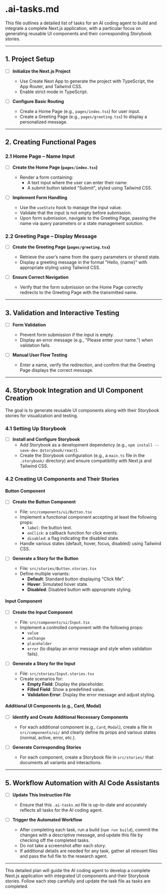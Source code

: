 # .ai-tasks.md

This file outlines a detailed list of tasks for an AI coding agent to build and integrate a complete Next.js application, with a particular focus on generating reusable UI components and their corresponding Storybook stories.

---

## 1. Project Setup

- [ ] **Initialize the Next.js Project**
  - Use Create Next App to generate the project with TypeScript, the App Router, and Tailwind CSS.
  - Enable strict mode in TypeScript.

- [ ] **Configure Basic Routing**
  - Create a Home Page (e.g., `pages/index.tsx`) for user input.
  - Create a Greeting Page (e.g., `pages/greeting.tsx`) to display a personalized message.

---

## 2. Creating Functional Pages

### 2.1 Home Page – Name Input

- [ ] **Create the Home Page (`pages/index.tsx`)**
  - Render a form containing:
    - A text input where the user can enter their name.
    - A submit button labeled "Submit", styled using Tailwind CSS.
  
- [ ] **Implement Form Handling**
  - Use the `useState` hook to manage the input value.
  - Validate that the input is not empty before submission.
  - Upon form submission, navigate to the Greeting Page, passing the name via query parameters or a state management solution.

### 2.2 Greeting Page – Display Message

- [ ] **Create the Greeting Page (`pages/greeting.tsx`)**
  - Retrieve the user’s name from the query parameters or shared state.
  - Display a greeting message in the format "Hello, {name}" with appropriate styling using Tailwind CSS.
  
- [ ] **Ensure Correct Navigation**
  - Verify that the form submission on the Home Page correctly redirects to the Greeting Page with the transmitted name.

---

## 3. Validation and Interactive Testing

- [ ] **Form Validation**
  - Prevent form submission if the input is empty.
  - Display an error message (e.g., "Please enter your name.") when validation fails.

- [ ] **Manual User Flow Testing**
  - Enter a name, verify the redirection, and confirm that the Greeting Page displays the correct message.

---

## 4. Storybook Integration and UI Component Creation

The goal is to generate reusable UI components along with their Storybook stories for visualization and testing.

### 4.1 Setting Up Storybook

- [ ] **Install and Configure Storybook**
  - Add Storybook as a development dependency (e.g., `npm install --save-dev @storybook/react`).
  - Create the Storybook configuration (e.g., a `main.ts` file in the `.storybook/` directory) and ensure compatibility with Next.js and Tailwind CSS.

### 4.2 Creating UI Components and Their Stories

#### Button Component

- [ ] **Create the Button Component**
  - File: `src/components/ui/Button.tsx`
  - Implement a functional component accepting at least the following props:
    - `label`: the button text.
    - `onClick`: a callback function for click events.
    - `disabled`: a flag indicating the disabled state.
  - Handle various states (default, hover, focus, disabled) using Tailwind CSS.

- [ ] **Generate a Story for the Button**
  - File: `src/stories/Button.stories.tsx`
  - Define multiple variants:
    - **Default**: Standard button displaying "Click Me".
    - **Hover**: Simulated hover state.
    - **Disabled**: Disabled button with appropriate styling.

#### Input Component

- [ ] **Create the Input Component**
  - File: `src/components/ui/Input.tsx`
  - Implement a controlled component with the following props:
    - `value`
    - `onChange`
    - `placeholder`
    - `error` (to display an error message and style when validation fails).

- [ ] **Generate a Story for the Input**
  - File: `src/stories/Input.stories.tsx`
  - Create scenarios for:
    - **Empty Field**: Display the placeholder.
    - **Filled Field**: Show a predefined value.
    - **Validation Error**: Display the error message and adjust styling.

#### Additional UI Components (e.g., Card, Modal)

- [ ] **Identify and Create Additional Necessary Components**
  - For each additional component (e.g., `Card`, `Modal`), create a file in `src/components/ui/` and clearly define its props and various states (normal, active, error, etc.).

- [ ] **Generate Corresponding Stories**
  - For each component, create a Storybook file in `src/stories/` that documents all variants and interactions.

---

## 5. Workflow Automation with AI Code Assistants

- [ ] **Update This Instruction File**
  - Ensure that this `.ai-tasks.md` file is up-to-date and accurately reflects all tasks for the AI coding agent.

- [ ] **Trigger the Automated Workflow**
  - After completing each task, run a build (`npm run build`), commit the changes with a descriptive message, and update this file by checking off the completed tasks.
  - Do not take a screenshot after each story.
  - If additional details are needed for any task, gather all relevant files and pass the full file to the research agent.

---

This detailed plan will guide the AI coding agent to develop a complete Next.js application with integrated UI components and their Storybook stories. Follow each step carefully and update the task file as tasks are completed.

